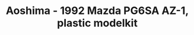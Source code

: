 ---
layout: product
title: "Aoshima - 1992 Mazda PG6SA AZ-1, plastic modelkit"
price: "TBA" 
desc: "N/A"
img_path: "/assets/img/AO53386.webp"
brand: "N/A"
available: false
special_offer: false
new: false
soon: false
cat: "010000"
subcat: "013700"
subsubcat: "0N/A"
sifra: "AO53386"
popular: false
spec: false
---